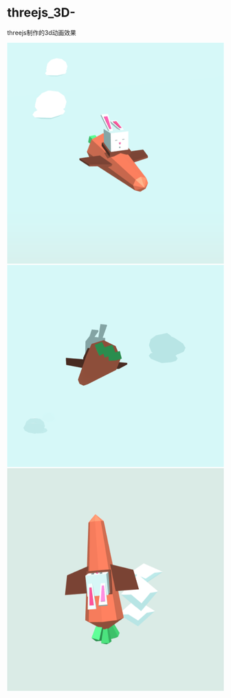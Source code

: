 # threejs_3D-
threejs制作的3d动画效果  

![Image text](https://github.com/1447596590/threejs_3D-/blob/master/readme-img/1.PNG)
![Image text](https://github.com/1447596590/threejs_3D-/blob/master/readme-img/2.PNG)
![Image text](https://github.com/1447596590/threejs_3D-/blob/master/readme-img/3.PNG)
